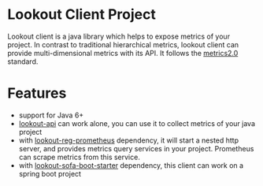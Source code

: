# Lookout Client Project

Lookout client is a java library which helps to expose metrics of your project. In contrast to traditional
hierarchical metrics, lookout client can provide multi-dimensional metrics with its API. It follows the
 [metrics2.0](http://metrics20.org/) standard.

# Features
- support for Java 6+
- [lookout-api](./lookout-api) can work alone, you can use it to collect metrics of your java project
- with [lookout-reg-prometheus](./lookout-reg-web) dependency, it will start a nested http server, and provides metrics query services in your project.
Prometheus can scrape metrics from this service.
- with [lookout-sofa-boot-starter](./lookout-sofa-boot-starter) dependency, this client can work on a spring boot project